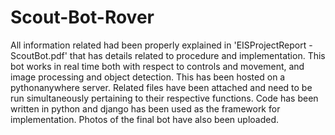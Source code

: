 # Scout-Bot-Rover
All information related had been properly explained in 'EISProjectReport - ScoutBot.pdf' that has details related to procedure and implementation.
This bot works in real time both with respect to controls and movement, and image processing and object detection.
This has been hosted on a pythonanywhere server.
Related files have been attached and need to be run simultaneously pertaining to their respective functions. Code has been written in python and django has been used as the framework for implementation.
Photos of the final bot have also been uploaded.
